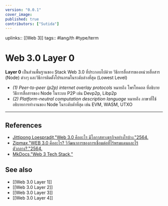 ```yaml
---
version: "0.0.1"
cover_image:
published: true
contributors: ["Sutida"]
---
```

uplinks:: [[Web 3]]
tags:: #lang/th #type/term

# Web 3.0 Layer 0
**Layer 0** เป็นส่วนพื้นฐานของ Stack  Web 3.0 ที่ประกอบไปด้วย วิธีการสื่อสารของหน่วยสื่อสาร (Node) ต่างๆ และวิธีการติดตั้งโปรแกรมในระดับล่างที่สุด (Lowest Level)
- *(1) Peer-to-peer (p2p) internet overlay protocols*  หมายถึง โพรโทคอล ที่อธิบายวิธีการสื่อสารของ Node ในระบบ P2P เช่น Devp2p, Libp2p
- *(2) Platform-neutral computation description language* หมายถึง ภาษาที่ใช้อธิบายการทำงานของ Node ในระดับต่ำที่สุด เช่น EVM, WASM, UTXO
---
## References
- [Jittipong Loespradit,"Web 3.0 คืออะไร มีโอกาสทางธุรกิจอย่างไรบ้าง,"2564.](https://www.martechthai.com/technology/what-is-web-3-and-marketing/)
- [Zipmax,"WEB 3.0 คืออะไร? วิวัฒนาการของการเชื่อมต่อที่ไร้พรมแดนและไร้ตัวกลาง?,"2564.](https://www.finnomena.com/zipmex/what-is-web-3-0/)
- [MkDocs,"Web 3 Tech Stack,"](https://web3-technology-stack.readthedocs.io/en/latest/)
## See also
- [[Web 3.0 Layer 1]]
- [[Web 3.0 Layer 2]]
- [[Web 3.0 Layer 3]]
- [[Web 3.0 Layer 4]]
